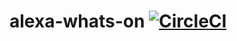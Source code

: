 # alexa-whats-on [![CircleCI](https://circleci.com/gh/deadcore/alexa-whats-on.svg?style=svg&circle-token=c8c588c4f4a6ea8941084796e2ea6b2a1e28e374)](https://circleci.com/gh/deadcore/alexa-whats-on)
